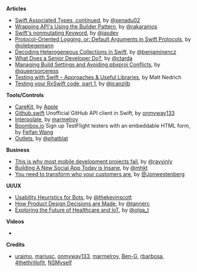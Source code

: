 
**Articles**

* [Swift Associated Types, continued](http://www.russbishop.net/swift-associated-types-cont), by [@xenadu02](https://twitter.com/xenadu02)
* [Wrapping API's Using the Builder Pattern](http://nshint.io/blog/2016/05/02/wrapping-apis-using-the-builder-pattern/), by [@rakaramos](https://www.twitter.com/rakaramos)
* [Swift's nonmutating Keyword](http://jasdev.me/nonmutating), by [@jasdev](https://twitter.com/jasdev)
* [Protocol-Oriented Logging, or: Default Arguments in Swift Protocols](http://oleb.net/blog/2016/05/default-arguments-in-protocols/), by [@olebegemann](https://twitter.com/olebegemann)
* [Decoding Heterogeneous Collections in Swift](http://blog.benjamin-encz.de/post/decoding-heterogeneous-collections-in-swift/), by [@benjaminencz](https://twitter.com/benjaminencz)
* [What Does a Senior Developer Do?](http://ctarda.com/2016/05/what-does-a-senior-developer-do/), by [@ctarda](https://twitter.com/ctarda)
* [Managing Build Settings and Avoiding pbxproj Conflicts](http://pewpewthespells.com/blog/pbxproj_management.html), by [@queersorceress](https://twitter.com/queersorceress)
* [Testing with Swift – Approaches & Useful Libraries](https://spin.atomicobject.com/2016/05/02/testing-swift-code/), by Matt Nedrich
* [Testing your RxSwift code, part 1](http://rx-marin.com/post/rxswift-rxtests-unit-tests/), by [@icanzilb](http://www.twitter.com/icanzilb)

**Tools/Controls**

* [CareKit](https://github.com/carekit-apple/CareKit), by [Apple](https://github.com/carekit-apple)
* [Github.swift](https://github.com/onmyway133/github.swift) Unofficial GitHub API client in Swift, by [onmyway133](https://twitter.com/onmyway133)
* [Interpolate](https://github.com/marmelroy/Interpolate), by [marmelroy](https://twitter.com/marmelroy)
* [Boombox.io](https://boombox.io) Sign up TestFlight testers with an embeddable HTML form, by [Feifan Wang](http://secretsaucehq.com)
* [Outlets](https://github.com/phatblat/Outlets), by [@phatblat](https://twitter.com/phatblat)

**Business**

* [This is why most mobile development projects fail](http://clean-swift.com/mobile-development-projects-fail/), by [@rayvinly](https://twitter.com/rayvinly)
* [Building A New Social App Today is Insane](https://medium.com/@mhkt/building-a-new-social-app-today-is-insane-b5fe7b81e76), by [@mhkt](https://twitter.com/mhkt)
* [You need to transform who your customers are](https://medium.com/life-learning/you-need-to-transform-who-your-customers-are-a26d0fc5aa9), by [@Jonwestenberg](https://twitter.com/Jonwestenberg)

**UI/UX**

* [Usability Heuristics for Bots](https://medium.com/chat-bots/usability-heuristics-for-bots-7075132d2c92), by [@thekevinscott](https://twitter.com/thekevinscott)
* [How Product Design Decisions are Made](https://medium.freecodecamp.com/how-design-decisions-are-made-c18201c052d1), by [@tannerc](https://twitter.com/tannerc)
* [Exploring the Future of Healthcare and IoT](https://medium.com/@olgadotter/the-future-of-healthcare-and-iot-2dbf8fedaaeb), by [@olga_t](https://twitter.com/olga_t)

**Videos**

*

**Credits**

* [uraimo](https://github.com/uraimo), [mariusc](https://github.com/mariusc), [onmyway133](https://github.com/onmyway133), [marmelroy](https://github.com/marmelroy), [Ben-G](https://github.com/Ben-G),  [rbarbosa](https://github.com/rbarbosa), [4thethrillofit](https://github.com/4thethrillofit), [NSMyself](https://twitter.com/NSMyself)
